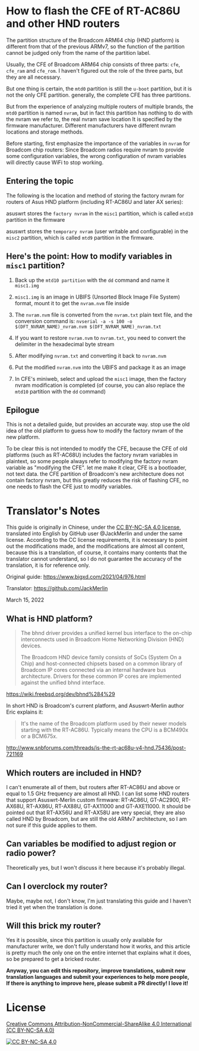 # How to flash the CFE of RT-AC86U and other HND routers

The partition structure of the Broadcom ARM64 chip (HND platform)  is different from that of the previous ARMv7, so the function of the partition cannot be judged only from the name of the partition label.

Usually, the CFE of Broadcom ARM64 chip consists of three parts: `cfe`, `cfe_ram` and `cfe_rom`. I haven't figured out the role of the three parts, but they are all necessary.

But one thing is certain, the `mtd0` partition is still the `u-boot` partition, but it is not the only CFE partition. generally, the complete CFE has three partitions.

But from the experience of analyzing multiple routers of multiple brands, the `mtd0` partition is named `nvram`, but in fact this partition has nothing to do with the nvram we refer to, the real nvram save location It is specified by the firmware manufacturer. Different manufacturers have different nvram locations and storage methods.

Before starting, first emphasize the importance of the variables in `nvram` for Broadcom chip routers: Since Broadcom radios require nvram to provide some configuration variables, the wrong configuration of nvram variables will directly cause WiFi to stop working. 


## Entering the topic

The following is the location and method of storing the factory nvram for routers of Asus HND platform (including RT-AC86U and later AX series):

asuswrt stores the `factory nvram` in the `misc1` partition, which is called `mtd10` partition in the firmware

asuswrt stores the `temporary nvram` (user writable and configurable) in the `misc2` partition, which is called `mtd9` partition in the firmware.

## Here's the point: How to modify variables in `misc1` partition?

1. Back up the `mtd10 partition` with the `dd` command and name it `misc1.img`

2. `misc1.img` is an image in UBIFS (Unsorted Block Image File System) format, mount it to get the `nvram.nvm` file inside

3. The `nvram.nvm` file is converted from the `nvram.txt` plain text file, and the conversion command is: `nvserial -a -s 100 -o $(DFT_NVRAM_NAME)_nvram.nvm $(DFT_NVRAM_NAME)_nvram.txt`

4. If you want to restore `nvram.nvm` to `nvram.txt`, you need to convert the delimiter in the hexadecimal byte stream

5. After modifying `nvram.txt` and converting it back to `nvram.nvm`

6. Put the modified `nvram.nvm` into the UBIFS and package it as an image

7. In CFE's miniweb, select and upload the `misc1` image, then the factory nvram modification is completed (of course, you can also replace the `mtd10` partition with the `dd` command)

## Epilogue


This is not a detailed guide, but provides an accurate way. stop use the old idea of the old platform to guess how to modify the factory nvram of the new platform. 

To be clear this is not intended to modify the CFE, because the CFE of old platforms (such as RT-AC68U) includes the factory nvram variables in plaintext, so some people always refer to modifying the factory nvram variable as "modifying the CFE". let me make it clear, CFE is a bootloader, not text data. the CFE partition of Broadcom's new architecture does not contain factory nvram, but this greatly reduces the risk of flashing CFE, no one needs to flash the CFE just to modify variables.




# Translator's Notes

This guide is originally in Chinese, under the [CC BY-NC-SA 4.0 license](https://creativecommons.org/licenses/by-nc-sa/4.0/), translated into English by GitHub user @JackMerlin and under the same license. According to the CC license requirements, it is necessary to point out the modifications made, and the modifications are almost all content, because this is a translation, of course, it contains many contents that the translator cannot understand, so I do not guarantee the accuracy of the translation, it is for reference only.

Original guide: https://www.bigxd.com/2021/04/976.html 

Translator: https://github.com/JackMerlin

March 15, 2022

## What is HND platform?

> The bhnd driver provides a unified kernel bus interface to the on-chip interconnects used in Broadcom Home Networking Division (HND) devices.
>
> The Broadcom HND device family consists of SoCs (System On a Chip) and host-connected chipsets based on a common library of Broadcom IP cores connected via an internal hardware bus architecture. Drivers for these common IP cores are implemented against the unified bhnd interface. 

https://wiki.freebsd.org/dev/bhnd%284%29

In short HND is Broadcom's current platform, and Asuswrt-Merlin author Eric explains it:

> It's the name of the Broadcom platform used by their newer models starting with the RT-AC86U. Typically means the CPU is a BCM490x or a BCM675x.

http://www.snbforums.com/threads/is-the-rt-ac68u-v4-hnd.75436/post-721169

## Which routers are included in HND?

I can't enumerate all of them, but routers after RT-AC86U and above or equal to 1.5 GHz frequency are almost all HND. I can list some HND routers that support Asuswrt-Merlin custom firmware: RT-AC86U, GT-AC2900, RT-AX68U, RT-AX86U, RT-AX88U, GT-AX11000 and GT-AXE11000. It should be pointed out that RT-AX56U and RT-AX58U are very special, they are also called HND by Broadcom, but are still the old ARMv7 architecture, so I am not sure if this guide applies to them.

## Can variables be modified to adjust region or radio power?

Theoretically yes, but I won't discuss it here because it's probably illegal.

## Can I overclock my router?

Maybe, maybe not, I don't know, I'm just translating this guide and I haven't tried it yet when the translation is done.

## Will this brick my router?

Yes it is possible, since this partition is usually only available for manufacturer write, we don't fully understand how it works, and this article is pretty much the only one on the entire internet that explains what it does, so be prepared to get a bricked router.

**Anyway, you can edit this repository, improve translations, submit new translation languages and submit your experiences to help more people, If there is anything to improve here, please submit a PR directly! I love it!**


# License
[Creative Commons Attribution-NonCommercial-ShareAlike 4.0 International (CC BY-NC-SA 4.0)](https://creativecommons.org/licenses/by-nc-sa/4.0/)

[![CC BY-NC-SA 4.0](https://licensebuttons.net/l/by-nc-sa/4.0/88x31.png)](https://creativecommons.org/licenses/by-nc-sa/4.0/)

